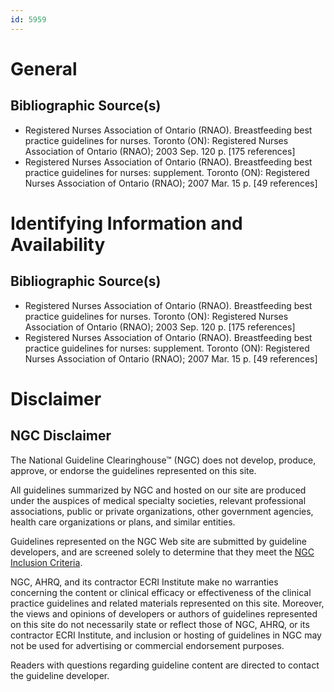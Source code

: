 ```yaml
---
id: 5959
---
```


# General

## Bibliographic Source(s)

- Registered Nurses Association of Ontario (RNAO). Breastfeeding best practice guidelines for nurses. Toronto (ON): Registered Nurses Association of Ontario (RNAO); 2003 Sep. 120 p. [175 references]
- Registered Nurses Association of Ontario (RNAO). Breastfeeding best practice guidelines for nurses: supplement. Toronto (ON): Registered Nurses Association of Ontario (RNAO); 2007 Mar. 15 p. [49 references]

# Identifying Information and Availability

## Bibliographic Source(s)

- Registered Nurses Association of Ontario (RNAO). Breastfeeding best practice guidelines for nurses. Toronto (ON): Registered Nurses Association of Ontario (RNAO); 2003 Sep. 120 p. [175 references]
- Registered Nurses Association of Ontario (RNAO). Breastfeeding best practice guidelines for nurses: supplement. Toronto (ON): Registered Nurses Association of Ontario (RNAO); 2007 Mar. 15 p. [49 references]

# Disclaimer

## NGC Disclaimer

The National Guideline Clearinghouse™ (NGC) does not develop, produce, approve, or endorse the guidelines represented on this site.

All guidelines summarized by NGC and hosted on our site are produced under the auspices of medical specialty societies, relevant professional associations, public or private organizations, other government agencies, health care organizations or plans, and similar entities.

Guidelines represented on the NGC Web site are submitted by guideline developers, and are screened solely to determine that they meet the [NGC Inclusion Criteria](/help-and-about/summaries/inclusion-criteria).

NGC, AHRQ, and its contractor ECRI Institute make no warranties concerning the content or clinical efficacy or effectiveness of the clinical practice guidelines and related materials represented on this site. Moreover, the views and opinions of developers or authors of guidelines represented on this site do not necessarily state or reflect those of NGC, AHRQ, or its contractor ECRI Institute, and inclusion or hosting of guidelines in NGC may not be used for advertising or commercial endorsement purposes.

Readers with questions regarding guideline content are directed to contact the guideline developer.

